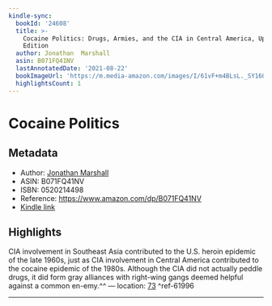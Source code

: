 ```yaml
---
kindle-sync:
  bookId: '24608'
  title: >-
    Cocaine Politics: Drugs, Armies, and the CIA in Central America, Updated
    Edition
  author: Jonathan  Marshall
  asin: B071FQ41NV
  lastAnnotatedDate: '2021-08-22'
  bookImageUrl: 'https://m.media-amazon.com/images/I/61vF+m4BLsL._SY160.jpg'
  highlightsCount: 1
---
```

# Cocaine Politics
## Metadata
* Author: [Jonathan  Marshall](https://www.amazon.comundefined)
* ASIN: B071FQ41NV
* ISBN: 0520214498
* Reference: https://www.amazon.com/dp/B071FQ41NV
* [Kindle link](kindle://book?action=open&asin=B071FQ41NV)

## Highlights
CIA involvement in Southeast Asia contributed to the U.S. heroin epidemic of the late 1960s, just as CIA involvement in Central America contributed to the cocaine epidemic of the 1980s. Although the CIA did not actually peddle drugs, it did form gray alliances with right-wing gangs deemed helpful against a common en-emy.^^ — location: [73](kindle://book?action=open&asin=B071FQ41NV&location=73) ^ref-61996

---
